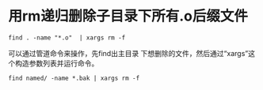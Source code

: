 # 用rm递归删除子目录下所有.o后缀文件

``` shell
find . -name "*.o"  | xargs rm -f
```



可以通过管道命令来操作，先find出主目录 下想删除的文件，然后通过“xargs”这个构造参数列表并运行命令。

```shell
find named/ -name *.bak | xargs rm -f
```